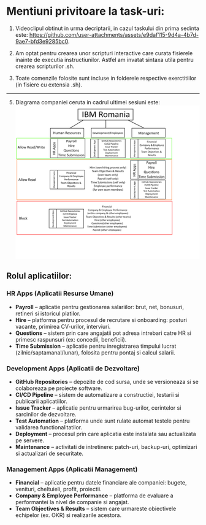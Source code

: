 <h1>Mentiuni privitoare la task-uri:</h1>

1) Videoclipul obtinut in urma decriptarii, in cazul taskului din prima sedinta este:
https://github.com/user-attachments/assets/e9daf115-9d4a-4b7d-9ae7-bfd3e9285bc0.

2) Am optat pentru crearea unor scripturi interactive care curata fisierele inainte de executia instructiunilor. Astfel am invatat sintaxa utila pentru crearea scripturilor .sh. 

3) Toate comenzile folosite sunt incluse in folderele respective exerctitiilor (in fisiere cu extensia .sh).

----------------------------------------------------------------

5) Diagrama companiei ceruta in cadrul ultimei sesiuni este:
![](Exercise2_3/solution.png)

<h2>Rolul aplicatiilor:</h2>
<h3>HR Apps (Aplicatii Resurse Umane)</h3>
<ul>
  <li><b>Payroll</b> – aplicatie pentru gestionarea salariilor: brut, net, bonusuri, retineri si istoricul platilor.</li>
  <li><b>Hire</b> – platforma pentru procesul de recrutare si onboarding: posturi vacante, primirea CV-urilor, interviuri.</li>
  <li><b>Questions</b> – sistem prin care angajatii pot adresa intrebari catre HR si primesc raspunsuri (ex: concedii, beneficii).</li>
  <li><b>Time Submission</b> – aplicatie pentru inregistrarea timpului lucrat (zilnic/saptamanal/lunar), folosita pentru pontaj si calcul salarii.</li>
</ul>

<h3>Development Apps (Aplicatii de Dezvoltare)</h3>
<ul>
  <li><b>GitHub Repositories</b> – depozite de cod sursa, unde se versioneaza si se colaboreaza pe proiecte software.</li>
  <li><b>CI/CD Pipeline</b> – sistem de automatizare a constructiei, testarii si publicarii aplicatiilor.</li>
  <li><b>Issue Tracker</b> – aplicatie pentru urmarirea bug-urilor, cerintelor si sarcinilor de dezvoltare.</li>
  <li><b>Test Automation</b> – platforma unde sunt rulate automat testele pentru validarea functionalitatilor.</li>
  <li><b>Deployment</b> – procesul prin care aplicatia este instalata sau actualizata pe servere.</li>
  <li><b>Maintenance</b> – activitati de intretinere: patch-uri, backup-uri, optimizari si actualizari de securitate.</li>
</ul>

<h3>Management Apps (Aplicatii Management)</h3>
<ul>
  <li><b>Financial</b> – aplicatie pentru datele financiare ale companiei: bugete, venituri, cheltuieli, profit, proiectii.</li>
  <li><b>Company & Employee Performance</b> – platforma de evaluare a performantei la nivel de companie si angajat.</li>
  <li><b>Team Objectives & Results</b> – sistem care urmareste obiectivele echipelor (ex. OKR) si realizarile acestora.</li>
</ul>
